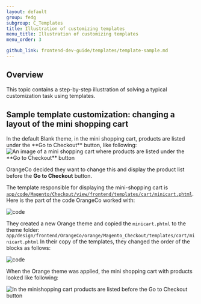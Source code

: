 ```yaml
---
layout: default  
group: fedg
subgroup: C_Templates
title: Illustration of customizing templates
menu_title: Illustration of customizing templates
menu_order: 3

github_link: frontend-dev-guide/templates/template-sample.md
---
```

<h2>Overview</h2>
This topic contains a step-by-step illustration of solving a typical customization task using templates.

<h2>Sample template customization: changing a layout of the mini shopping cart</h2>
In the default Blank theme, in the mini shopping cart, products are listed under the **Go to Checkout** button, like following:
<img src="{{ site.baseurl }}common/images/inherit_mini1.png" alt="An image of a mini shopping cart where products are listed under the **Go to Checkout** button">

OrangeCo decided they want to change this and display the product list before the **Go to Checkout** button.
 
The template responsible for displaying the mini-shopping cart is <a href="{{site.mage2000url}}app/code/Magento/Checkout/view/frontend/templates/cart/minicart.phtml" target="_blank"><code>app/code/Magento/Checkout/view/frontend/templates/cart/minicart.phtml</code></a>.
Here is the part of the code OrangeCo worked with:

<img src="{{site.baseurl}}common/images/templ_overview_code1.png" alt="code">


They created a new Orange theme and copied the `minicart.phtml` to the theme folder:
`app/design/frontend/OrangeCo/orange/Magento_Checkout/templates/cart/minicart.phtml`
In their copy of the templates, they changed the order of the blocks as follows:

<img src="{{site.baseurl}}common/images/templ_overview_code2.png" alt="code">

When the Orange theme was applied, the mini shopping cart with products looked like following:

<img src="{{site.baseurl}}common/images/inherit_mini2.png" alt="In the minishopping cart products are listed before the Go to Checkout button ">


